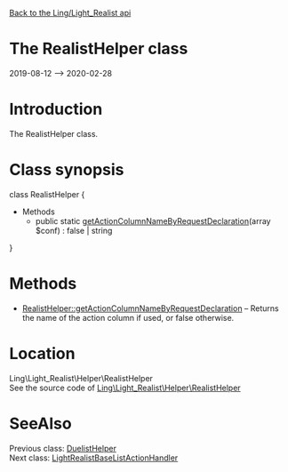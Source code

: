 [Back to the Ling/Light_Realist api](https://github.com/lingtalfi/Light_Realist/blob/master/doc/api/Ling/Light_Realist.md)



The RealistHelper class
================
2019-08-12 --> 2020-02-28






Introduction
============

The RealistHelper class.



Class synopsis
==============


class <span class="pl-k">RealistHelper</span>  {

- Methods
    - public static [getActionColumnNameByRequestDeclaration](https://github.com/lingtalfi/Light_Realist/blob/master/doc/api/Ling/Light_Realist/Helper/RealistHelper/getActionColumnNameByRequestDeclaration.md)(array $conf) : false | string

}






Methods
==============

- [RealistHelper::getActionColumnNameByRequestDeclaration](https://github.com/lingtalfi/Light_Realist/blob/master/doc/api/Ling/Light_Realist/Helper/RealistHelper/getActionColumnNameByRequestDeclaration.md) &ndash; Returns the name of the action column if used, or false otherwise.





Location
=============
Ling\Light_Realist\Helper\RealistHelper<br>
See the source code of [Ling\Light_Realist\Helper\RealistHelper](https://github.com/lingtalfi/Light_Realist/blob/master/Helper/RealistHelper.php)



SeeAlso
==============
Previous class: [DuelistHelper](https://github.com/lingtalfi/Light_Realist/blob/master/doc/api/Ling/Light_Realist/Helper/DuelistHelper.md)<br>Next class: [LightRealistBaseListActionHandler](https://github.com/lingtalfi/Light_Realist/blob/master/doc/api/Ling/Light_Realist/ListActionHandler/LightRealistBaseListActionHandler.md)<br>
